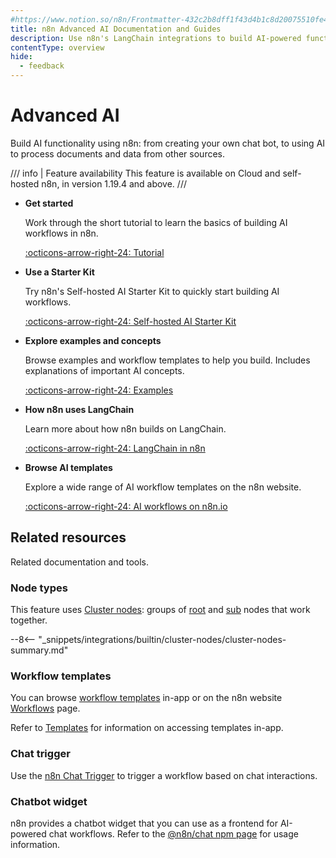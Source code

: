 ```yaml
---
#https://www.notion.so/n8n/Frontmatter-432c2b8dff1f43d4b1c8d20075510fe4
title: n8n Advanced AI Documentation and Guides
description: Use n8n's LangChain integrations to build AI-powered functionality within your workflows. Connect your LangChain functionality to other data sources and services.
contentType: overview
hide:
  - feedback
---
```


# Advanced AI

Build AI functionality using n8n: from creating your own chat bot, to using AI to process documents and data from other sources.

/// info | Feature availability
This feature is available on Cloud and self-hosted n8n, in version 1.19.4 and above.
///

<div class="grid cards" markdown>

-   __Get started__

    Work through the short tutorial to learn the basics of building AI workflows in n8n.

    [:octicons-arrow-right-24: Tutorial](/advanced-ai/intro-tutorial.md)

-   __Use a Starter Kit__

    Try n8n's Self-hosted AI Starter Kit to quickly start building AI workflows.

    [:octicons-arrow-right-24: Self-hosted AI Starter Kit](/hosting/starter-kits/ai-starter-kit.md)

-   __Explore examples and concepts__

	Browse examples and workflow templates to help you build. Includes explanations of important AI concepts.

    [:octicons-arrow-right-24: Examples](/advanced-ai/examples/introduction.md)

-   __How n8n uses LangChain__

    Learn more about how n8n builds on LangChain.

    [:octicons-arrow-right-24: LangChain in n8n](/advanced-ai/langchain/overview.md)

-   __Browse AI templates__

    Explore a wide range of AI workflow templates on the n8n website.

    [:octicons-arrow-right-24: AI workflows on n8n.io](https://n8n.io/workflows/?categories=25)

</div>

## Related resources

Related documentation and tools.

### Node types

This feature uses [Cluster nodes](/integrations/builtin/cluster-nodes/root-nodes/index.md): groups of [root](/integrations/builtin/cluster-nodes/root-nodes/index.md) and [sub](/integrations/builtin/cluster-nodes/sub-nodes/index.md) nodes that work together.

--8<-- "_snippets/integrations/builtin/cluster-nodes/cluster-nodes-summary.md"

### Workflow templates

You can browse [workflow templates](/glossary.md#template-n8n) in-app or on the n8n website [Workflows](https://n8n.io/workflows/?categories=25,26) page.

Refer to [Templates](/workflows/templates.md) for information on accessing templates in-app.

### Chat trigger

Use the [n8n Chat Trigger](/integrations/builtin/core-nodes/n8n-nodes-langchain.chattrigger/index.md) to trigger a workflow based on chat interactions.

### Chatbot widget

n8n provides a chatbot widget that you can use as a frontend for AI-powered chat workflows. Refer to the [@n8n/chat npm page](https://www.npmjs.com/package/@n8n/chat) for usage information.
